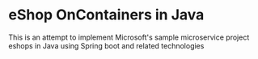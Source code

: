 # eShop OnContainers in Java

This is an attempt to implement Microsoft's sample microservice project eshops in Java using Spring boot and related technologies 
